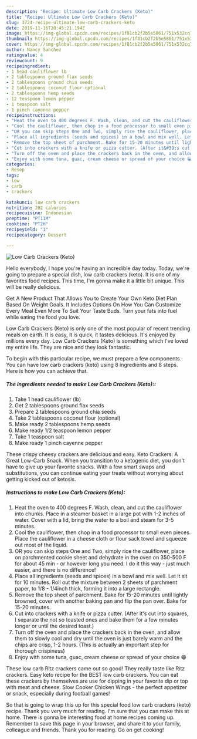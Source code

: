 ```yaml
---
description: "Recipe: Ultimate Low Carb Crackers (Keto)"
title: "Recipe: Ultimate Low Carb Crackers (Keto)"
slug: 3724-recipe-ultimate-low-carb-crackers-keto
date: 2019-11-16T20:45:21.194Z
image: https://img-global.cpcdn.com/recipes/1f81cb2f2b5e5861/751x532cq70/low-carb-crackers-keto-recipe-main-photo.jpg
thumbnail: https://img-global.cpcdn.com/recipes/1f81cb2f2b5e5861/751x532cq70/low-carb-crackers-keto-recipe-main-photo.jpg
cover: https://img-global.cpcdn.com/recipes/1f81cb2f2b5e5861/751x532cq70/low-carb-crackers-keto-recipe-main-photo.jpg
author: Nancy Sanchez
ratingvalue: 4
reviewcount: 9
recipeingredient:
- 1 head cauliflower lb
- 2 tablespoons ground flax seeds
- 2 tablespoons ground chia seeds
- 2 tablespoons coconut flour optional
- 2 tablespoons hemp seeds
- 12 teaspoon lemon pepper
- 1 teaspoon salt
- 1 pinch cayenne pepper
recipeinstructions:
- "Heat the oven to 400 degrees F. Wash, clean, and cut the cauliflower into chunks. Place in a steamer basket in a large pot with 1-2 inches of water. Cover with a lid, bring the water to a boil and steam for 3-5 minutes."
- "Cool the cauliflower, then chop in a food processor to small even pieces. Place the cauliflower in a cheese cloth or flour sack towel and squeeze out most of the liquid."
- "OR you can skip steps One and Two, simply rice the cauliflower, place on parchmented cookie sheet and dehydrate in the oven on 350-500 F for about 45 min - or however long you need. I do it this way - just much easier, and there is no difference!"
- "Place all ingredients (seeds and spices) in a bowl and mix well. Let it sit for 10 minutes. Roll out the mixture between 2 sheets of parchment paper, to 1/8 - 1/4inch thick, forming it into a large rectangle."
- "Remove the top sheet of parchment. Bake for 15-20 minutes until lightly browned, cover with another baking pan and flip the pan over. Bake for 15-20 minutes."
- "Cut into crackers with a knife or pizza cutter. (After it&#39;s cut into squares, I separate the not so toasted ones and bake them for a few minutes longer or until the desired toast.)"
- "Turn off the oven and place the crackers back in the oven, and allow them to slowly cool and dry until the oven is just barely warm and the chips are crisp, 1-2 hours. (This is actually an important step for thorough crispiness)"
- "Enjoy with some tuna, guac, cream cheese or spread of your choice 😁"
categories:
- Resep
tags:
- low
- carb
- crackers

katakunci: low carb crackers
nutrition: 202 calories
recipecuisine: Indonesian
preptime: "PT11M"
cooktime: "PT2H"
recipeyield: "1"
recipecategory: Dessert

---
```



![Low Carb Crackers (Keto)](https://img-global.cpcdn.com/recipes/1f81cb2f2b5e5861/751x532cq70/low-carb-crackers-keto-recipe-main-photo.jpg)

Hello everybody, I hope you're having an incredible day today. Today, we're going to prepare a special dish, low carb crackers (keto). It is one of my favorites food recipes. This time, I'm gonna make it a little bit unique. This will be really delicious.

Get A New Product That Allows You to Create Your Own Keto Diet Plan Based On Weight Goals. It Includes Options On How You Can Customize Every Meal Even More To Suit Your Taste Buds. Turn your fats into fuel while eating the food you love.

Low Carb Crackers (Keto) is only one of the most popular of recent trending meals on earth. It is easy, it is quick, it tastes delicious. It's enjoyed by millions every day. Low Carb Crackers (Keto) is something which I've loved my entire life. They are nice and they look fantastic.


To begin with this particular recipe, we must prepare a few components. You can have low carb crackers (keto) using 8 ingredients and 8 steps. Here is how you can achieve that.

##### The ingredients needed to make Low Carb Crackers (Keto)::

1. Take 1 head cauliflower (lb)
1. Get 2 tablespoons ground flax seeds
1. Prepare 2 tablespoons ground chia seeds
1. Take 2 tablespoons coconut flour (optional)
1. Make ready 2 tablespoons hemp seeds
1. Make ready 1/2 teaspoon lemon pepper
1. Take 1 teaspoon salt
1. Make ready 1 pinch cayenne pepper


These crispy cheesy crackers are delicious and easy. Keto Crackers: A Great Low-Carb Snack. When you transition to a ketogenic diet, you don&#39;t have to give up your favorite snacks. With a few smart swaps and substitutions, you can continue eating your treats without worrying about getting kicked out of ketosis. 

##### Instructions to make Low Carb Crackers (Keto):

1. Heat the oven to 400 degrees F. Wash, clean, and cut the cauliflower into chunks. Place in a steamer basket in a large pot with 1-2 inches of water. Cover with a lid, bring the water to a boil and steam for 3-5 minutes.
1. Cool the cauliflower, then chop in a food processor to small even pieces. Place the cauliflower in a cheese cloth or flour sack towel and squeeze out most of the liquid.
1. OR you can skip steps One and Two, simply rice the cauliflower, place on parchmented cookie sheet and dehydrate in the oven on 350-500 F for about 45 min - or however long you need. I do it this way - just much easier, and there is no difference!
1. Place all ingredients (seeds and spices) in a bowl and mix well. Let it sit for 10 minutes. Roll out the mixture between 2 sheets of parchment paper, to 1/8 - 1/4inch thick, forming it into a large rectangle.
1. Remove the top sheet of parchment. Bake for 15-20 minutes until lightly browned, cover with another baking pan and flip the pan over. Bake for 15-20 minutes.
1. Cut into crackers with a knife or pizza cutter. (After it&#39;s cut into squares, I separate the not so toasted ones and bake them for a few minutes longer or until the desired toast.)
1. Turn off the oven and place the crackers back in the oven, and allow them to slowly cool and dry until the oven is just barely warm and the chips are crisp, 1-2 hours. (This is actually an important step for thorough crispiness)
1. Enjoy with some tuna, guac, cream cheese or spread of your choice 😁


These low carb Ritz crackers came out so good! They really taste like Ritz crackers. Easy keto recipe for the BEST low carb crackers. You can eat these crackers by themselves are use for dipping in your favorite dip or top with meat and cheese. Slow Cooker Chicken Wings - the perfect appetizer or snack, especially during football games! 

So that is going to wrap this up for this special food low carb crackers (keto) recipe. Thank you very much for reading. I'm sure that you can make this at home. There is gonna be interesting food at home recipes coming up. Remember to save this page in your browser, and share it to your family, colleague and friends. Thank you for reading. Go on get cooking!
